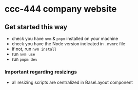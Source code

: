 # ccc-444 company website

## Get started this way

- check you have `nvm` & `pnpm` installed on your machine
- check you have the Node version indicated in `.nvmrc` file
- if not, run `nvm install`
- run `nvm use`
- run `pnpm dev`


### Important regarding resizings

- all resizing scripts are centralized in BaseLayout component